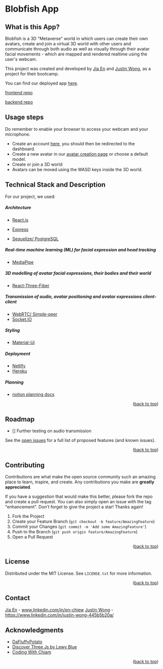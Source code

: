 # Blobfish App
## What is this App?
Blobfish is a 3D "Metaverse" world in which users can create their own avatars, create and join a virtual 3D world with other users and communicate through both audio as well as visually through their avatar facial movements - which are mapped and rendered realtime using the user's webcam.

This project was created and developed by [Jia En](https://github.com/Ennnm "Jia En") and [Justin Wong](https://github.com/JustinWong98 "Justin Wong"), as a project for their bootcamp.

You can find our deployed app [here](https://blobfish-app.netlify.app "here").

[frontend repo](https://github.com/JustinWong98/blobfish-app)

[backend repo](https://github.com/Ennnm/blobfish-app-backend)

## Usage steps
Do remember to enable your browser to access your webcam and your microphone.
- Create an account [here](https://blobfish-app.netlify.app/signup "here"), you should then be redirected to the dashboard.
- Create a new avatar in our [avatar creation page](https://blobfish-app.netlify.app/avatar "avatar creation page") or choose a default model.
- Create or join a 3D world
- Avatars can be moved using the WASD keys inside the 3D world.
## Technical Stack and Description
For our project, we used:

##### Architecture

- [React.js](https://reactjs.org/)

- [Express](https://sequelize.org/v7/)
- [Sequelize/ PostgreSQL](https://sequelize.org/v7/)

##### Real-time machine learning (ML) for facial expression and head tracking

- [MediaPipe](https://google.github.io/mediapipe/)

##### 3D modelling of avatar facial expressions, their bodies and their world

- [React-Three-Fiber](https://docs.pmnd.rs/react-three-fiber/getting-started/introduction)

##### Transmission of audio, avatar positioning and avatar expressions client-client

- [WebRTC/ Simple-peer](https://github.com/feross/simple-peer)
- [Socket.IO](https://socket.io/)

##### Styling

- [Material-Ui](https://mui.com/)

##### Deployment

- [Netlify](https://www.netlify.com/)
- [Heroku](https://www.heroku.com/)

##### Planning 

- [notion planning docs](https://economic-brand-644.notion.site/Project-5-75672b3502cb412297501b1db87bdcff)

<p align="right">(<a href="#top">back to top</a>)</p>

<!-- ROADMAP -->

## Roadmap

- [] Further testing on audio transmission 

See the [open issues](https://github.com/github_username/repo_name/issues) for a full list of proposed features (and known issues).

<p align="right">(<a href="#top">back to top</a>)</p>

<!-- CONTRIBUTING -->

## Contributing

Contributions are what make the open source community such an amazing place to learn, inspire, and create. Any contributions you make are **greatly appreciated**.

If you have a suggestion that would make this better, please fork the repo and create a pull request. You can also simply open an issue with the tag "enhancement".
Don't forget to give the project a star! Thanks again!

1. Fork the Project
2. Create your Feature Branch (`git checkout -b feature/AmazingFeature`)
3. Commit your Changes (`git commit -m 'Add some AmazingFeature'`)
4. Push to the Branch (`git push origin feature/AmazingFeature`)
5. Open a Pull Request

<p align="right">(<a href="#top">back to top</a>)</p>



<!-- LICENSE -->

## License

Distributed under the MIT License. See `LICENSE.txt` for more information.

<p align="right">(<a href="#top">back to top</a>)</p>



<!-- CONTACT -->

## Contact

[Jia En](https://github.com/Ennnm "Jia En")  - www.linkedin.com/in/en-chiew
[Justin Wong](https://github.com/JustinWong98) - https://www.linkedin.com/in/justin-wong-445b5b20a/

<!-- ACKNOWLEDGMENTS -->

## Acknowledgments

* [DaFluffyPotato](https://www.youtube.com/watch?v=2mwK5H4xsuI)
* [Discover Three Js by Lewy Blue](https://discoverthreejs.com/)
* [Coding With Chiam](https://www.youtube.com/watch?v=JhyY8LdAQHU&t=141s)

<p align="right">(<a href="#top">back to top</a>)</p>

